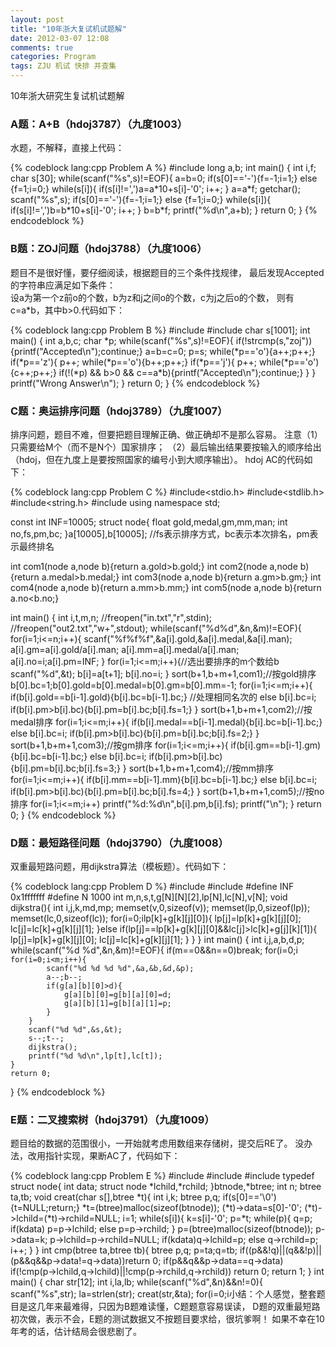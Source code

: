 ```yaml
---
layout: post
title: "10年浙大复试机试题解"
date: 2012-03-07 12:08
comments: true
categories: Program
tags: ZJU 机试 快排 并查集
---
```

<p>
10年浙大研究生复试机试题解
</p>

<h3>A题：A+B（hdoj3787）（九度1003）</h3>
<p>水题，不解释，直接上代码：</p>
{% codeblock lang:cpp Problem A %}
#include <stdio.h>
long a,b;
int main()
{
    int i,f;
    char s[30];
    while(scanf("%s",s)!=EOF){
        a=b=0;
        if(s[0]=='-'){f=-1;i=1;}
        else {f=1;i=0;}
        while(s[i]){
            if(s[i]!=',')a=a*10+s[i]-'0';
            i++;
        }
        a=a*f;
        getchar();
        scanf("%s",s);
        if(s[0]=='-'){f=-1;i=1;}
        else {f=1;i=0;}
        while(s[i]){
            if(s[i]!=',')b=b*10+s[i]-'0';
            i++;
        }
        b=b*f;
        printf("%d\n",a+b);
    }
    return 0;
}
{% endcodeblock %}

<!-- more -->
<h3>B题：ZOJ问题（hdoj3788）（九度1006）</h3>
<p>题目不是很好懂，要仔细阅读，根据题目的三个条件找规律，
最后发现Accepted的字符串应满足如下条件：</br>
设a为第一个z前o的个数，b为z和j之间o的个数，c为j之后o的个数，
则有c=a*b，其中b>0.代码如下：
</p>
{% codeblock lang:cpp Problem B %}
#include <stdio.h>
#include <string.h>
char s[1001];
int main()
{
    int a,b,c;
    char *p;
    while(scanf("%s",s)!=EOF){
        if(!strcmp(s,"zoj")){printf("Accepted\n");continue;}
        a=b=c=0;
        p=s;
        while(*p=='o'){a++;p++;}
        if(*p=='z'){
            p++;
            while(*p=='o'){b++;p++;}
            if(*p=='j'){
                p++;
                while(*p=='o'){c++;p++;}
                if(!(*p) && b>0 && c==a*b){printf("Accepted\n");continue;}
            }
        }
        printf("Wrong Answer\n");
    }
    return 0;
}
{% endcodeblock %}

<h3>C题：奥运排序问题（hdoj3789）（九度1007）</h3>
<p>排序问题，题目不难，但要把题目理解正确、做正确却不是那么容易。
注意（1）只需要给M个（而不是N个）国家排序；
（2）最后输出结果要按输入的顺序给出（hdoj，但在九度上是要按照国家的编号小到大顺序输出）。
hdoj AC的代码如下：</p>

{% codeblock lang:cpp Problem C %}
#include<stdio.h>
#include<stdlib.h>
#include<string.h>
#include<algorithm>
using namespace std;


const int INF=10005;
struct node{
    float gold,medal,gm,mm,man;
    int no,fs,pm,bc;
}a[10005],b[10005]; //fs表示排序方式，bc表示本次排名，pm表示最终排名

int com1(node a,node b){return a.gold>b.gold;}
int com2(node a,node b){return a.medal>b.medal;}
int com3(node a,node b){return a.gm>b.gm;}
int com4(node a,node b){return a.mm>b.mm;}
int com5(node a,node b){return a.no<b.no;}


int main()
{
    int i,t,m,n;
    //freopen("in.txt","r",stdin);
    //freopen("out2.txt","w+",stdout);
    while(scanf("%d%d",&n,&m)!=EOF){
        for(i=1;i<=n;i++){
            scanf("%f%f%f",&a[i].gold,&a[i].medal,&a[i].man);
            a[i].gm=a[i].gold/a[i].man;
            a[i].mm=a[i].medal/a[i].man;
            a[i].no=i;a[i].pm=INF;
        }
        for(i=1;i<=m;i++){//选出要排序的m个数给b
            scanf("%d",&t);
            b[i]=a[t+1];
            b[i].no=i;
        }
        sort(b+1,b+m+1,com1);//按gold排序
        b[0].bc=1;b[0].gold=b[0].medal=b[0].gm=b[0].mm=-1;
        for(i=1;i<=m;i++){
            if(b[i].gold==b[i-1].gold){b[i].bc=b[i-1].bc;} //处理相同名次的
            else b[i].bc=i;
            if(b[i].pm>b[i].bc){b[i].pm=b[i].bc;b[i].fs=1;}
        }
        sort(b+1,b+m+1,com2);//按medal排序
        for(i=1;i<=m;i++){
            if(b[i].medal==b[i-1].medal){b[i].bc=b[i-1].bc;}
            else b[i].bc=i;
            if(b[i].pm>b[i].bc){b[i].pm=b[i].bc;b[i].fs=2;}
        }
        sort(b+1,b+m+1,com3);//按gm排序
        for(i=1;i<=m;i++){
            if(b[i].gm==b[i-1].gm){b[i].bc=b[i-1].bc;}
            else b[i].bc=i;
            if(b[i].pm>b[i].bc){b[i].pm=b[i].bc;b[i].fs=3;}
        }
        sort(b+1,b+m+1,com4);//按mm排序
        for(i=1;i<=m;i++){
            if(b[i].mm==b[i-1].mm){b[i].bc=b[i-1].bc;}
            else b[i].bc=i;
            if(b[i].pm>b[i].bc){b[i].pm=b[i].bc;b[i].fs=4;}
        }
        sort(b+1,b+m+1,com5);//按no排序
        for(i=1;i<=m;i++)
            printf("%d:%d\n",b[i].pm,b[i].fs);
        printf("\n");
    }
    return 0;
}
{% endcodeblock %}

<h3>D题：最短路径问题（hdoj3790）（九度1008）</h3>
<p>双重最短路问题，用dijkstra算法（模板题）。代码如下：</p>
{% codeblock lang:cpp Problem D %}
#include <stdio.h>
#include <memory.h>
#define INF 0x1fffffff
#define N 1000
int m,n,s,t,g[N][N][2],lp[N],lc[N],v[N];
void dijkstra(){
    int i,j,k,md,mp;
    memset(v,0,sizeof(v));
    memset(lp,0,sizeof(lp));
    memset(lc,0,sizeof(lc));
    for(i=0;i<n;i++)lp[i]=g[s][i][0];
    for(i=0;i<n;i++)lc[i]=g[s][i][1];
    v[s]=1;
    for(i=0;i<n;i++){
        k=-1;md=INF;mp=INF;
        for(j=0;j<n;j++)
            if(!v[j]){
                if(lp[j]<md){k=j;md=lp[j];mp=lc[j];}
                else if(lp[j]==md&&lc[j]<mp){k=j;mp=lc[j];}
            }
        if(k==t)return;
        v[k]=1;
        for(j=0;j<n;j++)
            if(lp[j]>lp[k]+g[k][j][0]){
                lp[j]=lp[k]+g[k][j][0];
                lc[j]=lc[k]+g[k][j][1];
            }else if(lp[j]==lp[k]+g[k][j][0]&&lc[j]>lc[k]+g[j][k][1]){
                lp[j]=lp[k]+g[k][j][0];
                lc[j]=lc[k]+g[k][j][1];
            }
    }
}
int main()
{
    int i,j,a,b,d,p;
    while(scanf("%d %d",&n,&m)!=EOF){
        if(m==0&&n==0)break;
        for(i=0;i<n;i++)
            for(j=0;j<n;j++)
                g[i][j][0]=g[i][j][1]=INF;


        for(i=0;i<m;i++){
            scanf("%d %d %d %d",&a,&b,&d,&p);
            a--;b--;
            if(g[a][b][0]>d){
                g[a][b][0]=g[b][a][0]=d;
                g[a][b][1]=g[b][a][1]=p;
            }
        }
        scanf("%d %d",&s,&t);
        s--;t--;
        dijkstra();
        printf("%d %d\n",lp[t],lc[t]);
    }
    return 0;
}
{% endcodeblock %}

<h3>E题：二叉搜索树（hdoj3791）（九度1009）</h3>
<p>题目给的数据的范围很小，一开始就考虑用数组来存储树，提交后RE了。
没办法，改用指针实现，果断AC了，代码如下：</p>
{% codeblock lang:cpp Problem E %}
#include <stdio.h>
#include <stdlib.h>
#include <string.h>
typedef struct node{
    int data;
    struct node *lchild,*rchild;
}btnode,*btree;
int n;
btree ta,tb;
void creat(char s[],btree *t){
    int i,k;
    btree p,q;
    if(s[0]=='\0'){t=NULL;return;}
    *t=(btree)malloc(sizeof(btnode));
    (*t)->data=s[0]-'0';
    (*t)->lchild=(*t)->rchild=NULL;
    i=1;
    while(s[i]){
        k=s[i]-'0';
        p=*t;
        while(p){
            q=p;
            if(k<p->data) p=p->lchild;
            else p=p->rchild;
        }
        p=(btree)malloc(sizeof(btnode));
        p->data=k;
        p->lchild=p->rchild=NULL;
        if(k<q->data)q->lchild=p;
        else q->rchild=p;
        i++;
    }
}
int cmp(btree ta,btree tb){
    btree p,q;
    p=ta;q=tb;
    if((p&&!q)||(q&&!p)||(p&&q&&p->data!=q->data))return 0;
    if(p&&q&&p->data==q->data)
        if(!cmp(p->lchild,q->lchild)||!cmp(p->rchild,q->rchild))
            return 0;
    return 1;
}
int main()
{
    char str[12];
    int i,la,lb;
    while(scanf("%d",&n)&&n!=0){
        scanf("%s",str);
        la=strlen(str);
        creat(str,&ta);
        for(i=0;i<n;i++){
            scanf("%s",str);
            lb=strlen(str);
            if(lb!=la){printf("NO\n");continue;}
            creat(str,&tb);
            if(cmp(ta,tb))printf("YES\n");
            else printf("NO\n");
        }
    }
    return 0;
}
{% endcodeblock %}

<p>小结：个人感觉，整套题目是这几年来最难得，只因为B题难读懂，C题题意容易误读，
D题的双重最短路初次做，表示不会，E题的测试数据又不按题目要求给，很坑爹啊！
如果不幸在10年考的话，估计结局会很悲剧了。</p>

